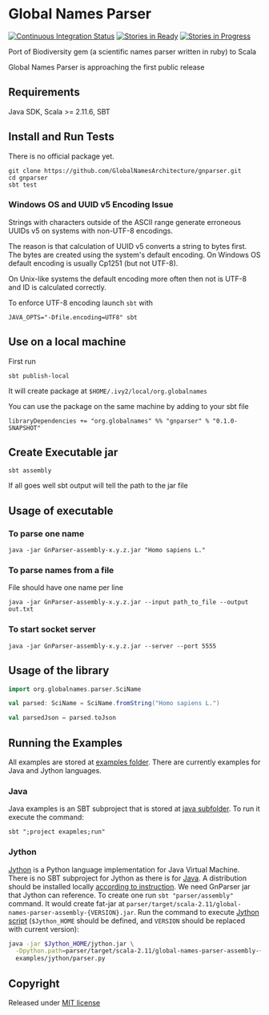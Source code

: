 Global Names Parser
===================

[![Continuous Integration Status][ci_svg]][ci_link]
[![Stories in Ready][waffle_ready_svg]][waffle]
[![Stories in Progress][waffle_progress_svg]][waffle]

Port of Biodiversity gem (a scientific names parser written in ruby) to Scala

Global Names Parser is approaching the first public release

Requirements
------------

Java SDK, Scala >= 2.11.6, SBT

Install and Run Tests
---------------------

There is no official package yet.

```
git clone https://github.com/GlobalNamesArchitecture/gnparser.git
cd gnparser
sbt test
```
### Windows OS and UUID v5 Encoding Issue

Strings with characters outside of the ASCII range generate erroneous UUIDs v5
on systems with non-UTF-8 encodings.

The reason is that calculation of UUID v5 converts a string to bytes first.
The bytes are created using the system's default encoding. On Windows OS
default encoding is usually Cp1251 (but not UTF-8).

On Unix-like systems the default encoding more often then not is UTF-8 and ID
is calculated correctly.

To enforce UTF-8 encoding launch `sbt` with

```
JAVA_OPTS="-Dfile.encoding=UTF8" sbt
```

Use on a local machine
----------------------

First run

```
sbt publish-local
```
It will create package at `$HOME/.ivy2/local/org.globalnames`

You can use the package on the same machine by adding to your sbt file

```
libraryDependencies += "org.globalnames" %% "gnparser" % "0.1.0-SNAPSHOT"
```

Create Executable jar
---------------------

```
sbt assembly
```

If all goes well sbt output will tell the path to the jar file

Usage of executable
-------------------

### To parse one name

```
java -jar GnParser-assembly-x.y.z.jar "Homo sapiens L."
```

### To parse names from a file

File should have one name per line

```
java -jar GnParser-assembly-x.y.z.jar --input path_to_file --output out.txt
```

### To start socket server

```
java -jar GnParser-assembly-x.y.z.jar --server --port 5555
```

Usage of the library
--------------------

```scala
import org.globalnames.parser.SciName

val parsed: SciName = SciName.fromString("Homo sapiens L.")

val parsedJson = parsed.toJson
```

Running the Examples
--------------------

All examples are stored at [examples folder][examples-folder]. There are 
currently examples for Java and Jython languages.

[examples-folder]: /examples

### Java

Java examples is an SBT subproject that is stored at [java subfolder][examples-folder/java].
To run it execute the command:

```
sbt ";project exapmles;run"
```

[examples-folder/java]: /examples/java

### Jython

[Jython][jython] is a Python language implementation for Java Virtual Machine.
There is no SBT subproject for Jython as there is for [Java](#Java). A distribution 
should be installed locally [according to instruction][jython-installation]. 
We need GnParser jar that Jython can reference. To create one run `sbt "parser/assembly"`
command. It would create fat-jar at 
`parser/target/scala-2.11/global-names-parser-assembly-{VERSION}.jar`. Run the 
command to execute [Jython script][jython-example] (`$Jython_HOME` should be
defined, and `VERSION` should be replaced with current version):

```bash
java -jar $Jython_HOME/jython.jar \
  -Dpython.path=parser/target/scala-2.11/global-names-parser-assembly-{VERSION}.jar \
  examples/jython/parser.py
```
 
[jython]: http://www.jython.org/
[jython-installation]: https://wiki.python.org/jython/InstallationInstructions
[jython-example]: examples/jython/parser.py

Copyright
---------

Released under [MIT license][license]

[license]: /LICENSE

[ci_svg]: https://secure.travis-ci.org/GlobalNamesArchitecture/gnparser.svg
[ci_link]: http://travis-ci.org/GlobalNamesArchitecture/gnparser
[waffle_ready_svg]: https://badge.waffle.io/GlobalNamesArchitecture/gnparser.svg?label=ready&title=Issues%20To%20Do
[waffle]: https://waffle.io/GlobalNamesArchitecture/gnparser
[waffle_progress_svg]: https://badge.waffle.io/GlobalNamesArchitecture/gnparser.svg?label=in%20progress&title=In%20Progress
[waffle]: https://waffle.io/GlobalNamesArchitecture/gnparser
